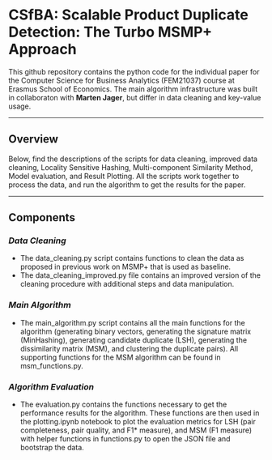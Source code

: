 # CSfBA: Scalable Product Duplicate Detection: The Turbo MSMP+ Approach

This github repository contains the python code for the individual paper for the Computer Science for Business Analytics (FEM21037) course at Erasmus School of Economics. The main algorithm infrastructure was built in collaboraton with **Marten Jager**, but differ in data cleaning and key-value usage. 

---

## Overview
Below, find the descriptions of the scripts for data cleaning, improved data cleaning, Locality Sensitive Hashing, Multi-component Similarity Method, Model evaluation, and Result Plotting. All the scripts work together to process the data, and run the algorithm to get the results for the paper. 

---

## Components

### *Data Cleaning*
- The data_cleaning.py script contains functions to clean the data as proposed in previous work on MSMP+ that is used as baseline.
- The data_cleaning_improved.py file contains an improved version of the cleaning procedure with additional steps and data manipulation. 

### *Main Algorithm*
- The main_algorithm.py script contains all the main functions for the algorithm (generating binary vectors, generating the signature matrix (MinHashing), generating candidate duplicate (LSH), generating the dissimilarity matrix (MSM), and clustering the duplicate pairs). All supporting functions for the MSM algorithm can be found in msm_functions.py.

### *Algorithm Evaluation*
- The evaluation.py contains the functions necessary to get the performance results for the algorithm. These functions are then used in the plotting.ipynb notebook to plot the evaluation metrics for LSH (pair completeness, pair quality, and F1* measure), and MSM (F1 measure) with helper functions in functions.py to open the JSON file and bootstrap the data. 

